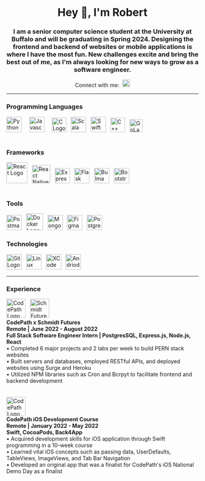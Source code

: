 <!-- Start README -->
<div>
  
  <!-- Main Header -->
  <div align="center">
    <h1 align="center" style="text-align: center;">
      Hey 👋, I'm Robert
    </h1>
  </div>
  
  <!-- About Me -->
  <div align="center">
    <h3>
        I am a senior computer science student at the University at Buffalo and will be graduating in Spring 2024. Designing the frontend and backend of websites or mobile applications is where I have the most fun. New challenges excite and bring the best out of me, as I'm always looking for new ways to grow as a software engineer.
    </h3>
  </div>

  <!-- LinkedIn Link and Image -->
  <div align="center"> 
    Connect with me:&nbsp;
    <a href="https://www.linkedin.com/in/robertreyes-enamorado/" target="_blank">    
      <picture>
        <img alt="LinkedIn Logo" src="https://github.com/reyesenamorado97/reyesenamorado97/assets/97928078/ac871912-faa1-4721-8702-e55aab1f34b0" height="20">
      </picture>
        </div>
    </a>
  </div>
  
  <hr/>
  
 <!-- Programming Languages -->
 <div> 
   <h3>
     Programming Languages
   </h3>
    <picture>
      <img alt="Python Logo" src="https://github.com/reyesenamorado97/reyesenamorado97/assets/97928078/d7aab6f3-ca33-47e5-87a7-547bc623cb6b" width="40"/>
    </picture>
    &nbsp; &nbsp;
    <picture>
      <img alt="Javascript Logo" src="https://github.com/reyesenamorado97/reyesenamorado97/assets/97928078/8703b99e-25f6-495b-89e6-2b20e112e968" width="40"/>
    </picture>
    &nbsp; &nbsp;
    <picture>
      <img alt="C Logo" src="https://github.com/reyesenamorado97/reyesenamorado97/assets/97928078/4d5567b6-bd54-4542-b1cc-925055e1349e" width="38"/>
    </picture>
    &nbsp; 
    <picture>
      <img alt="Scala Logo" src="https://github.com/reyesenamorado97/reyesenamorado97/assets/97928078/958ea312-8a3d-486f-8d7a-af4d485bd47a" width="40"/>
    </picture>
    &nbsp;
     <picture>
      <img alt="Swift Logo" src="https://github.com/reyesenamorado97/reyesenamorado97/assets/97928078/cd56ecd9-9034-4420-9da6-85fd323f200b" width="40"/>
    </picture>
    &nbsp;
     <picture>
      <img alt="C++ Logo" src="https://github.com/reyesenamorado97/reyesenamorado97/assets/97928078/8af8bff7-744a-45ce-ba5d-2edc1c9dd0bc" width="38"/>
    </picture>
    &nbsp;
    <picture>
      <img align="justify" alt="GoLang Logo" src="https://github.com/reyesenamorado97/reyesenamorado97/assets/97928078/2c31f7bb-d4b1-4172-9968-7e9d6bfaa76f" height="34"/>
    </picture>
  </div>
  
  </br>

  <!-- Known Frameworks -->
  <div> 
   <h3>
     Frameworks
   </h3>
    <picture>
      <img alt="React Logo" src="https://github.com/reyesenamorado97/reyesenamorado97/assets/97928078/72dd1d2e-788d-43e1-a82f-f86f001eeff9" height="55"/>
    </picture>
    &nbsp;
    <picture>
      <img alt="React Native Logo" src="https://github.com/reyesenamorado97/reyesenamorado97/assets/97928078/d4dde974-ed43-4c0e-80d0-34b20158dd47" height="48"/>
    </picture>
    &nbsp;
    <picture>
      <img alt="Express Logo" src="https://github.com/reyesenamorado97/reyesenamorado97/assets/97928078/d4d654cc-d835-4d17-98af-cf7b14c4cce4" height="40"/>
    </picture>
    &nbsp;
    <picture>
      <img alt="Flask Logo" src="https://github.com/reyesenamorado97/reyesenamorado97/assets/97928078/e1f3332e-1ed8-40e9-9e13-07d78ce2d5bb" height="40"/>
    </picture>
    &nbsp;
    <picture>
      <img alt="Bulma CSS Logo" src="https://github.com/reyesenamorado97/reyesenamorado97/assets/97928078/26d78b74-9dd0-4279-b447-63e42fcc907c" height="40"/>
    </picture>
    &nbsp;
    <picture>
      <img alt="Bootstrap Logo" src="https://github.com/reyesenamorado97/reyesenamorado97/assets/97928078/44e0012c-aefc-4573-b50f-fb1eb65cedb4" height="40"/>
    </picture>
    &nbsp;
  </div>

  </br>
  
  <!-- Known Tools -->
  <div> 
   <h3>
     Tools
   </h3>
    <picture>
      <img alt="Postman Logo" src="https://github.com/reyesenamorado97/reyesenamorado97/assets/97928078/bb5bb109-0e5b-4675-af34-87d7eb1866cc" width="40"/>
    </picture>
    &nbsp;
    <picture>
      <img alt="Docker Logo" src="https://github.com/reyesenamorado97/reyesenamorado97/assets/97928078/7d612248-0332-4c75-a6b0-7ddd1fedfe05" width="44"/>
    </picture>
    &nbsp;
    <picture>
      <img alt="MongoDB Logo" src="https://github.com/reyesenamorado97/reyesenamorado97/assets/97928078/a6cd5654-228a-4c98-911b-5d1496e4624a" height="40"/>
    </picture>
    &nbsp;
    <picture>
      <img alt="Figma Logo" src="https://github.com/reyesenamorado97/reyesenamorado97/assets/97928078/9d61a892-4dd9-45b0-a73d-0a5a31b37ad5" height="40"/>
    </picture>
    &nbsp;
    <picture>
      <img alt="PostgreSQL Logo" src="https://github.com/reyesenamorado97/reyesenamorado97/assets/97928078/0bb3472a-3a27-45c6-b769-591aa549086d" height="40"/>
    </picture>


  <!-- Technologies -->
  <div> 
   <h3>
     Technologies
   </h3>
    <picture>
      <img alt="Git Logo" src="https://github.com/reyesenamorado97/reyesenamorado97/assets/97928078/80f764d2-009f-43f9-956f-ac79d3faafa6" width="40"/>
    </picture>
    &nbsp;
    <picture>
      <img alt="Linux Logo" src="https://github.com/reyesenamorado97/reyesenamorado97/assets/97928078/62667666-247c-4dce-afa1-369fd58f8718" width="40"/>
    </picture>
    &nbsp;
    <picture>
      <img alt="XCode Logo" src="https://github.com/reyesenamorado97/reyesenamorado97/assets/97928078/1b35383a-2a82-476a-b03a-b571bf04b687" height="40"/>
    </picture>
    &nbsp;
    <picture>
      <img alt="Andriod Studio Logo" src="https://github.com/reyesenamorado97/reyesenamorado97/assets/97928078/dfcd3a19-150b-449b-923e-280f15e7da3e" height="40"/>
    </picture>
    &nbsp;
  </div>

  <hr/>
  
  <!-- Experience -->
  <div> 
    <h3>
     Experience
    </h3>
  </div>
  <!-- CodePath x Schmidt Futures -->
  <div>
    <picture>
      <img alt="CodePath Logo" src="https://github.com/reyesenamorado97/reyesenamorado97/assets/97928078/69501fb3-a629-4278-8aa6-bd32f477dda2" width="50"/>
    </picture>
    &nbsp;
    <picture>
      <img alt="Schmidt Futures Logo" src="https://github.com/reyesenamorado97/reyesenamorado97/assets/97928078/ef978516-89ee-480d-b6cf-948daf7f55f2" height="50"/>
    </picture>
  </div>

  <div>
    <b>CodePath x Schmidt Futures</b><br>
    <b>Remote | June 2022 - August 2022</b><br>
    <b>Full Stack Software Engineer Intern | PostgresSQL, Express.js, Node.js, React</b><br>
  </div>
  • Completed 6 major projects and 2 labs per week to build PERN stack websites<br>
  • Built servers and databases, employed RESTful APIs, and deployed websites using Surge and Heroku<br>
  • Utilized NPM libraries such as Cron and Bcrpyt to facilitate frontend and backend development<br>

  <br>
  <br>
  
   <!-- CodePath iOS Development Course -->
  <div>
    <picture>
      <img alt="CodePath Logo" src="https://github.com/reyesenamorado97/reyesenamorado97/assets/97928078/69501fb3-a629-4278-8aa6-bd32f477dda2" width="50"/>
    </picture>
  </div>

  <div>
    <b>CodePath iOS Development Course</b><br>
    <b>Remote | January 2022 - May 2022</b><br>
    <b>Swift, CocoaPods, Back4App</b><br>
  </div>
  • Acquired development skills for iOS application through Swift programming in a 10-week course<br>
  • Learned vital iOS concepts such as passing data, UserDefaults, TableViews, ImageViews, and Tab Bar Navigation<br>
  • Developed an original app that was a finalist for CodePath's iOS National Demo Day as a finalist<br>

  
<!--------------- END README --------------->
</div>
